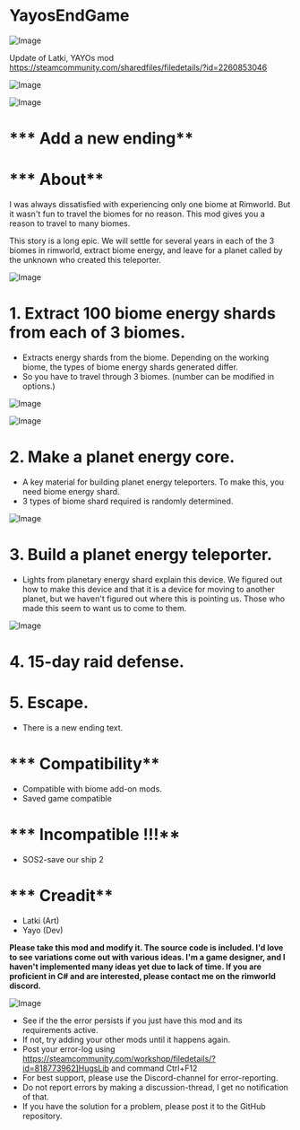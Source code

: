 # YayosEndGame

![Image](https://i.imgur.com/buuPQel.png)

Update of Latki, YAYOs mod
https://steamcommunity.com/sharedfiles/filedetails/?id=2260853046

![Image](https://i.imgur.com/pufA0kM.png)

	
![Image](https://i.imgur.com/Z4GOv8H.png)

# *** Add a new ending**




# *** About**

I was always dissatisfied with experiencing only one biome at Rimworld.
But it wasn't fun to travel the biomes for no reason.
This mod gives you a reason to travel to many biomes.

This story is a long epic.
We will settle for several years in each of the 3 biomes in rimworld, extract biome energy, 
and leave for a planet called by the unknown who created this teleporter.


![Image](https://imgur.com/Q1Ziva2.gif)






# 1. Extract 100 biome energy shards from each of 3 biomes.

- Extracts energy shards from the biome.
  Depending on the working biome, the types of biome energy shards generated differ.
- So you have to travel through 3 biomes. (number can be modified in options.)


![Image](https://imgur.com/Yl2FaDg.gif)



![Image](https://imgur.com/UlUJ0di.png)




# 2. Make a planet energy core.

- A key material for building planet energy teleporters. To make this, you need biome energy shard.
- 3 types of biome shard required is randomly determined.


![Image](https://imgur.com/9xgmynT.png)




# 3. Build a planet energy teleporter.

- Lights from planetary energy shard explain this device.
  We figured out how to make this device and that it is a device for moving to another planet, 
  but we haven't figured out where this is pointing us.
  Those who made this seem to want us to come to them.


![Image](https://imgur.com/kMZ9DeK.gif)




# 4. 15-day raid defense.





# 5. Escape.

- There is a new ending text.




# *** Compatibility**

- Compatible with biome add-on mods.
- Saved game compatible



# *** Incompatible !!!**

- SOS2-save our ship 2



# *** Creadit**

- Latki (Art)
- Yayo (Dev)



**Please take this mod and modify it. The source code is included.
I'd love to see variations come out with various ideas.
I'm a game designer, and I haven't implemented many ideas yet due to lack of time.
If you are proficient in C# and are interested, please contact me on the rimworld discord.**
	
![Image](https://i.imgur.com/PwoNOj4.png)



-  See if the the error persists if you just have this mod and its requirements active.
-  If not, try adding your other mods until it happens again.
-  Post your error-log using https://steamcommunity.com/workshop/filedetails/?id=818773962]HugsLib and command Ctrl+F12
-  For best support, please use the Discord-channel for error-reporting.
-  Do not report errors by making a discussion-thread, I get no notification of that.
-  If you have the solution for a problem, please post it to the GitHub repository.


